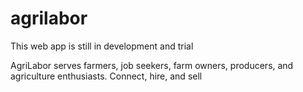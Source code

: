 # agrilabor
This web app is still in development and trial

AgriLabor serves farmers, job seekers, farm owners, producers, and agriculture enthusiasts. Connect, hire, and sell
